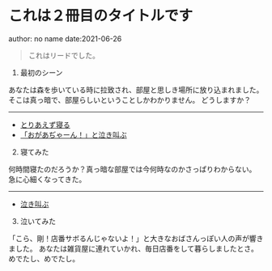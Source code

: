 # これは２冊目のタイトルです

author: no name
date:2021-06-26

> これはリードでした。

1. 最初のシーン

あなたは森を歩いている時に拉致され、部屋と思しき場所に放り込まれました。
そこは真っ暗で、部屋らしいということしかわかりません。
どうしますか？

---
* [とりあえず寝る](2)
* [「おがあぢゃーん！」と泣き叫ぶ](3)

2. 寝てみた

何時間寝たのだろうか？真っ暗な部屋では今何時なのかさっぱりわからない。
急に心細くなってきた。

---
* [泣き叫ぶ](3)

3. 泣いてみた

「こら、剛！店番サボるんじゃないよ！」と大きなおばさんっぽい人の声が響きました。
あなたは雑貨屋に連れていかれ、毎日店番をして暮らしましたとさ。
めでたし、めでたし。

